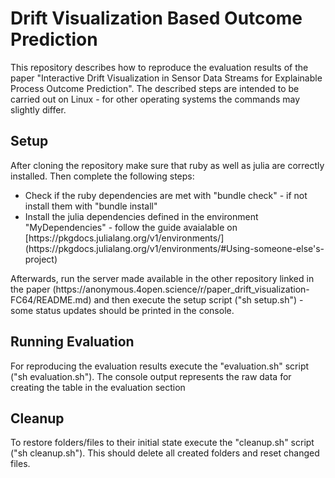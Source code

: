# Drift Visualization Based Outcome Prediction
This repository describes how to reproduce the evaluation results of the paper "Interactive Drift Visualization in Sensor Data Streams for Explainable Process Outcome Prediction". The described steps are intended to be carried out on Linux - for other operating systems the commands may slightly differ.

## Setup
After cloning the repository make sure that ruby as well as julia are correctly installed.
Then complete the following steps:
<ul>
  <li>Check if the ruby dependencies are met with "bundle check" - if not install them with "bundle install"</li>
  <li>Install the julia dependencies defined in the environment "MyDependencies" - follow the guide avaialable on [https://pkgdocs.julialang.org/v1/environments/](https://pkgdocs.julialang.org/v1/environments/#Using-someone-else's-project) </li>
</ul>
Afterwards, run the server made available in the other repository linked in the paper (https://anonymous.4open.science/r/paper_drift_visualization-FC64/README.md) and then execute the setup script ("sh setup.sh") - some status updates should be printed in the console.

## Running Evaluation
For reproducing the evaluation results execute the "evaluation.sh" script ("sh evaluation.sh"). The console output represents the raw data for creating the table in the evaluation section

## Cleanup
To restore folders/files to their initial state execute the "cleanup.sh" script ("sh cleanup.sh"). This should delete all created folders and reset changed files.
